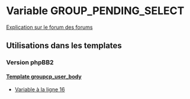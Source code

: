 # Variable GROUP_PENDING_SELECT
[Explication sur le forum des forums](http://forum.forumactif.com/t294113-listing-des-variables#GROUP_PENDING_SELECT)
## Utilisations dans les templates
### Version phpBB2
#### [Template groupcp_user_body](subsilver/groupcp_user_body.md)
* [Variable à la ligne 16](../subsilver/groupcp_user_body.tpl#L16)